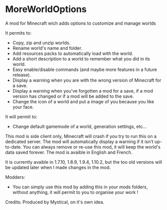 # MoreWorldOptions
A mod for Minecraft wich adds options to customize and manage worlds

It permits to:
- Copy, zip and unzip worlds.
- Rename world's name and folder.
- Add resources packs to automatically load with the world.
- Add a short description to a world to remember what you did in its world.
- Easy enable/disable commands (and maybe more features in a future release).
- Display a warning when you are with the wrong version of Minecraft for a save.
- Display a warning when you've forgotten a mod for a save, if a mod version has changed or if a mod will be added to the save.
- Change the icon of a world and put a image of you because you like your face.

It will permit to:
- Change default gamemode of a world, generation settings, etc...

This mod is side client only, Minecraft will crash if you try to run this on a dedicated server.
The mod will automatically display a warning if it isn't up-to-date.
You can always remove or re-use this mod, it will keep the world's data saved forever.
The mod is avaible in English and French.

It is currently avaible in 1.7.10, 1.8.9, 1.9.4, 1.10.2, but the too old versions will be updated later when I made changes in the mod.

Modders:
- You can simply use this mod by adding this in your mods folders, without anything, it will permit to you to organise your work !

Credits: Produced by Mystical, on it's own idea.
